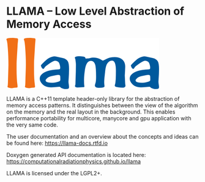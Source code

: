 LLAMA – Low Level Abstraction of Memory Access
==============================================

![LLAMA](documentation/images/logo_399x134.png)

LLAMA is a C++11 template header-only library for the abstraction of memory
access patterns. It distinguishes between the view of the algorithm on
the memory and the real layout in the background. This enables performance
portability for multicore, manycore and gpu application with the very same code.

The user documentation and an overview about the concepts and ideas can be found
here:
https://llama-docs.rtfd.io

Doxygen generated API documentation is located here:
https://computationalradiationphysics.github.io/llama

LLAMA is licensed under the LGPL2+.
